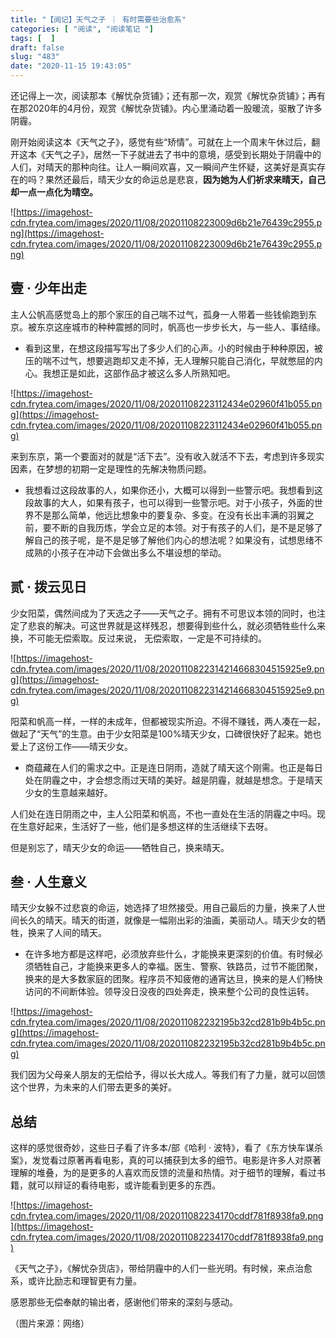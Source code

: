 ```yaml
---
title: "【阅记】天气之子 ｜ 有时需要些治愈系"
categories: [ "阅读", "阅读笔记 "]
tags: [  ]
draft: false
slug: "483"
date: "2020-11-15 19:43:05"
---
```


还记得上一次，阅读那本《解忧杂货铺》；还有那一次，观赏《解忧杂货铺》；再有在那2020年的4月份，观赏《解忧杂货铺》。内心里涌动着一股暖流，驱散了许多阴霾。

刚开始阅读这本《天气之子》，感觉有些“矫情”。可就在上一个周末午休过后，翻开这本《天气之子》，居然一下子就进去了书中的意境，感受到长期处于阴霾中的人们，对晴天的那种向往。让人一瞬间欢喜，又一瞬间产生怀疑，这美好是真实存在的吗？果然还最后，晴天少女的命运总是悲哀，**因为她为人们祈求来晴天，自己却一点一点化为晴空。**

![https://imagehost-cdn.frytea.com/images/2020/11/08/20201108223009d6b21e76439c2955.png](https://imagehost-cdn.frytea.com/images/2020/11/08/20201108223009d6b21e76439c2955.png)

## 壹 · 少年出走

主人公帆高感觉岛上的那个家压的自己喘不过气，孤身一人带着一些钱偷跑到东京。被东京这座城市的种种震撼的同时，帆高也一步步长大，与一些人、事结缘。

- 看到这里，在想这段描写写出了多少人们的心声。小的时候由于种种原因，被压的喘不过气，想要逃跑却又走不掉，无人理解只能自己消化，早就憋屈的内心。我想正是如此，这部作品才被这么多人所熟知吧。

![https://imagehost-cdn.frytea.com/images/2020/11/08/20201108223112434e02960f41b055.png](https://imagehost-cdn.frytea.com/images/2020/11/08/20201108223112434e02960f41b055.png)

来到东京，第一个要面对的就是“活下去”。没有收入就活不下去，考虑到许多现实因素，在梦想的初期一定是理性的先解决物质问题。

- 我想看过这段故事的人，如果你还小，大概可以得到一些警示吧。我想看到这段故事的大人，如果有孩子，也可以得到一些警示吧。对于小孩子，外面的世界不是那么简单，他远比想象中的要复杂、多变。在没有长出丰满的羽翼之前，要不断的自我历炼，学会立足的本领。对于有孩子的人们，是不是足够了解自己的孩子呢，是不是足够了解他们内心的想法呢？如果没有，试想思绪不成熟的小孩子在冲动下会做出多么不堪设想的举动。

## 贰 · 拨云见日

少女阳菜，偶然间成为了天选之子——天气之子。拥有不可思议本领的同时，也注定了悲哀的解决。可这世界就是这样残忍，想要得到些什么，就必须牺牲些什么来换，不可能无偿索取。反过来说， 无偿索取，一定是不可持续的。

![https://imagehost-cdn.frytea.com/images/2020/11/08/2020110822314214668304515925e9.png](https://imagehost-cdn.frytea.com/images/2020/11/08/2020110822314214668304515925e9.png)

阳菜和帆高一样，一样的未成年，但都被现实所迫。不得不赚钱，两人凑在一起，做起了“天气”的生意。由于少女阳菜是100%晴天少女，口碑很快好了起来。她也爱上了这份工作——晴天少女。

- 商蕴藏在人们的需求之中。正是连日阴雨，造就了晴天这个刚需。也正是每日处在阴霾之中，才会想念雨过天晴的美好。越是阴霾，就越是想念。于是晴天少女的生意越来越好。

人们处在连日阴雨之中，主人公阳菜和帆高，不也一直处在生活的阴霾之中吗。现在生意好起来，生活好了一些，他们是多想这样的生活继续下去呀。

但是别忘了，晴天少女的命运——牺牲自己，换来晴天。

## 叁 · 人生意义

晴天少女躲不过悲哀的命运，她选择了坦然接受。用自己最后的力量，换来了人世间长久的晴天。晴天的街道，就像是一幅刚出彩的油画，美丽动人。晴天少女的牺牲，换来了人间的晴天。

- 在许多地方都是这样吧，必须放弃些什么，才能换来更深刻的价值。有时候必须牺牲自己，才能换来更多人的幸福。医生、警察、铁路员，过节不能团聚，换来的是大多数家庭的团聚。程序员不知疲倦的通宵达旦，换来的是人们畅快访问的不间断体验。领导没日没夜的四处奔走，换来整个公司的良性运转。

![https://imagehost-cdn.frytea.com/images/2020/11/08/202011082232195b32cd281b9b4b5c.png](https://imagehost-cdn.frytea.com/images/2020/11/08/202011082232195b32cd281b9b4b5c.png)

我们因为父母亲人朋友的无偿给予，得以长大成人。等我们有了力量，就可以回馈这个世界，为未来的人们带去更多的美好。

## 总结

这样的感觉很奇妙，这些日子看了许多本/部《哈利 · 波特》，看了《东方快车谋杀案》，发觉看过原著再看电影，真的可以捕获到太多的细节。电影是许多人对原著理解的堆叠，为的是更多的人喜欢而反馈的流量和热情。对于细节的理解，看过书籍，就可以辩证的看待电影，或许能看到更多的东西。

![https://imagehost-cdn.frytea.com/images/2020/11/08/202011082234170cddf781f8938fa9.png](https://imagehost-cdn.frytea.com/images/2020/11/08/202011082234170cddf781f8938fa9.png)

《天气之子》，《解忧杂货店》，带给阴霾中的人们一些光明。有时候，来点治愈系，或许比励志和理智更有力量。

感恩那些无偿奉献的输出者，感谢他们带来的深刻与感动。

（图片来源：网络）
